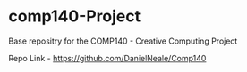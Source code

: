 # comp140-Project
Base repositry for the COMP140 - Creative Computing Project

Repo Link - https://github.com/DanielNeale/Comp140